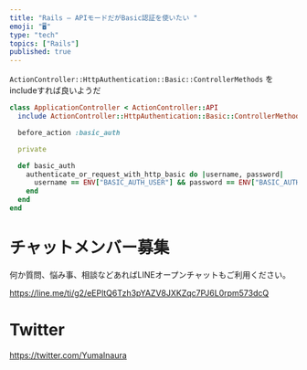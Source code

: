 ```yaml
---
title: "Rails – APIモードだがBasic認証を使いたい "
emoji: "🖥"
type: "tech"
topics: ["Rails"]
published: true
---
```


`ActionController::HttpAuthentication::Basic::ControllerMethods` をincludeすれば良いようだ

```rb
class ApplicationController < ActionController::API
  include ActionController::HttpAuthentication::Basic::ControllerMethods

  before_action :basic_auth

  private

  def basic_auth
    authenticate_or_request_with_http_basic do |username, password|
      username == ENV["BASIC_AUTH_USER"] && password == ENV["BASIC_AUTH_PASSWORD"]
    end
  end
end
```


# チャットメンバー募集


何か質問、悩み事、相談などあればLINEオープンチャットもご利用ください。

https://line.me/ti/g2/eEPltQ6Tzh3pYAZV8JXKZqc7PJ6L0rpm573dcQ


# Twitter

https://twitter.com/YumaInaura

